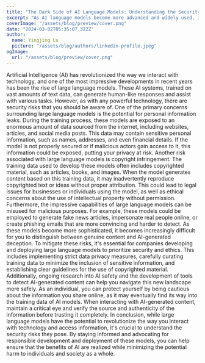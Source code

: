 ```yaml
---
title: "The Dark Side of AI Language Models: Understanding the Security Risks"
excerpt: "As AI language models become more advanced and widely used, it's crucial to understand the potential security risks they pose. From personal information leaks to copyright infringement within their training data, these models can have unintended consequences that you should be aware of."
coverImage: "/assets/blog/preview/cover.png"
date: "2024-03-02T05:35:07.322Z"
author:
  name: Yingjing Lu
  picture: "/assets/blog/authors/linkedin-profile.jpeg"
ogImage:
  url: "/assets/blog/preview/cover.png"
---
```


Artificial Intelligence (AI) has revolutionized the way we interact with technology, and one of the most impressive developments in recent years has been the rise of large language models. These AI systems, trained on vast amounts of text data, can generate human-like responses and assist with various tasks. However, as with any powerful technology, there are security risks that you should be aware of.
One of the primary concerns surrounding large language models is the potential for personal information leaks. During the training process, these models are exposed to an enormous amount of data sourced from the internet, including websites, articles, and social media posts. This data may contain sensitive personal information, such as names, addresses, and even financial details. If the model is not properly secured or if malicious actors gain access to it, this information could be exposed, putting your privacy at risk.
Another risk associated with large language models is copyright infringement. The training data used to develop these models often includes copyrighted material, such as articles, books, and images. When the model generates content based on this training data, it may inadvertently reproduce copyrighted text or ideas without proper attribution. This could lead to legal issues for businesses or individuals using the model, as well as ethical concerns about the use of intellectual property without permission.
Furthermore, the impressive capabilities of large language models can be misused for malicious purposes. For example, these models could be employed to generate fake news articles, impersonate real people online, or create phishing emails that are more convincing and harder to detect. As these models become more sophisticated, it becomes increasingly difficult for you to distinguish between genuine content and AI-generated deception.
To mitigate these risks, it's essential for companies developing and deploying large language models to prioritize security and ethics. This includes implementing strict data privacy measures, carefully curating training data to minimize the inclusion of sensitive information, and establishing clear guidelines for the use of copyrighted material. Additionally, ongoing research into AI safety and the development of tools to detect AI-generated content can help you navigate this new landscape more safely.
As an individual, you can protect yourself by being cautious about the information you share online, as it may eventually find its way into the training data of AI models. When interacting with AI-generated content, maintain a critical eye and verify the source and authenticity of the information before trusting it completely.
In conclusion, while large language models have the potential to revolutionize the way you interact with technology and access information, it's crucial to understand the security risks they pose. By staying informed and advocating for responsible development and deployment of these models, you can help ensure that the benefits of AI are realized while minimizing the potential harm to individuals and society as a whole.